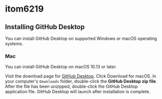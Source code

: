 # itom6219

## Installing GitHub Desktop
You can install GitHub Desktop on supported Windows or macOS operating systems.

### Mac
You can install GitHub Desktop on macOS 10.13 or later.

Visit the download page for [GitHub Desktop](https://desktop.github.com/).
Click Download for macOS.
In your computer's ```Downloads``` folder, double-click the **GitHub Desktop zip file**.
After the file has been unzipped, double-click the GitHub Desktop application file.
GitHub Desktop will launch after installation is complete.
